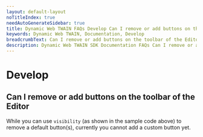 ```yaml
---
layout: default-layout
noTitleIndex: true
needAutoGenerateSidebar: true
title: Dynamic Web TWAIN FAQs Develop Can I remove or add buttons on the toolbar of the Editor
keywords: Dynamic Web TWAIN, Documentation, Develop
breadcrumbText: Can I remove or add buttons on the toolbar of the Editor
description: Dynamic Web TWAIN SDK Documentation FAQs Can I remove or add buttons on the toolbar of the Editor
---
```


# Develop

## Can I remove or add buttons on the toolbar of the Editor

While you can use `visibility` (as shown in the sample code above) to remove a default button(s), currently you cannot add a custom button yet.